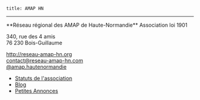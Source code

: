 	title: AMAP HN
---
<adress>
**Réseau régional des AMAP de Haute-Normandie**  
Association loi 1901

340, rue des 4 amis  
76 230 Bois-Guillaume
</adress>

<http://reseau-amap-hn.org>  
<contact@reseau-amap-hn.com>  
<a href="https://www.facebook.com/amap.hautenormandie" class="icon">
	<span class="icon-facebook"></span>
	@amap.hautenormandie
</a>


 - [Statuts de l'association](statuts-de-lassociation)
 - [Blog](blog)
 - [Petites Annonces](annonces)
